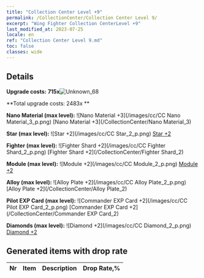```yaml
---
title: "Collection Center Level +9"
permalink: /CollectionCenter/Collection Center Level 9/
excerpt: "Wing Fighter Collection CenterLevel +9"
last_modified_at: 2023-07-25
locale: en
ref: "Collection Center Level 9.md"
toc: false
classes: wide
---
```



## Details

 **Upgrade costs:** **715x**![Unknown_68](/images/item/bh_img25_p.png)

 **Total upgrade costs: 2483x **

 **Nano Material (max level):** ![Nano Material +3](/images/cc/CC Nano Material_3_p.png) [Nano Material +3](/CollectionCenter/Nano Material_3)

 **Star (max level):** ![Star +2](/images/cc/CC Star_2_p.png) [Star +2](/CollectionCenter/Star_2)

 **Fighter (max level):** ![Fighter Shard +2](/images/cc/CC Fighter Shard_2_p.png) [Fighter Shard +2](/CollectionCenter/Fighter Shard_2)

 **Module (max level):** ![Module +2](/images/cc/CC Module_2_p.png) [Module +2](/CollectionCenter/Module_2)

 **Alloy (max level):** ![Alloy Plate +2](/images/cc/CC Alloy Plate_2_p.png) [Alloy Plate +2](/CollectionCenter/Alloy Plate_2)

 **Pilot EXP Card (max level):** ![Commander EXP Card +2](/images/cc/CC Pilot EXP Card_2_p.png) [Commander EXP Card +2](/CollectionCenter/Commander EXP Card_2)

 **Diamonds (max level):** ![Diamond +2](/images/cc/CC Diamond_2_p.png) [Diamond +2](/CollectionCenter/Diamond_2)

## Generated items with drop rate

  |  Nr |     Item   |    Description   |  Drop Rate,% |
  |:----|:----------:|:-----------------|:-------------|

